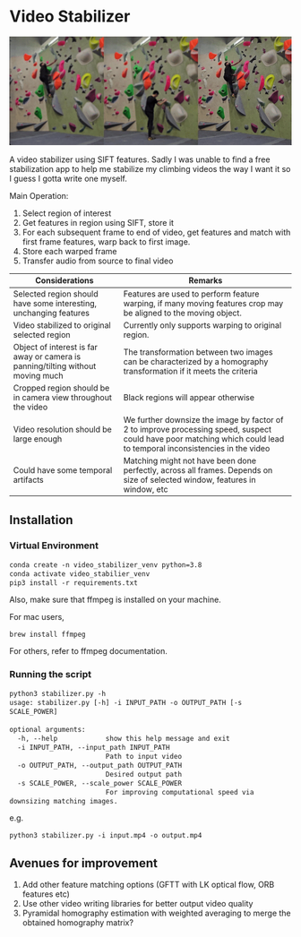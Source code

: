 # Video Stabilizer

![](documentation_images/demo.gif)

A video stabilizer using SIFT features. Sadly I was unable to find a free stabilization app to help me stabilize my climbing videos the way I want it so I guess I gotta write one myself.

Main Operation:
1. Select region of interest
2. Get features in region using SIFT, store it
3. For each subsequent frame to end of video, get features and match with first frame features, warp back to first image.
4. Store each warped frame
5. Transfer audio from source to final video

| Considerations | Remarks |
| --- | --- |
| Selected region should have some interesting, unchanging features | Features are used to perform feature warping, if many moving features crop may be aligned to the moving object. |
| Video stabilized to original selected region | Currently only supports warping to original region. |
| Object of interest is far away or camera is panning/tilting without moving much | The transformation between two images can be characterized by a homography transformation if it meets the criteria |
| Cropped region should be in camera view throughout the video | Black regions will appear otherwise |
| Video resolution should be large enough | We further downsize the image by factor of 2 to improve processing speed, suspect could have poor matching which could lead to temporal inconsistencies in the video |
| Could have some temporal artifacts | Matching might not have been done perfectly, across all frames. Depends on size of selected window, features in window, etc |

## Installation

### Virtual Environment
```
conda create -n video_stabilizer_venv python=3.8
conda activate video_stabilier_venv
pip3 install -r requirements.txt
```

Also, make sure that ffmpeg is installed on your machine.

For mac users,
```
brew install ffmpeg
```
For others, refer to ffmpeg documentation.

### Running the script
```
python3 stabilizer.py -h
usage: stabilizer.py [-h] -i INPUT_PATH -o OUTPUT_PATH [-s SCALE_POWER]

optional arguments:
  -h, --help            show this help message and exit
  -i INPUT_PATH, --input_path INPUT_PATH
                        Path to input video
  -o OUTPUT_PATH, --output_path OUTPUT_PATH
                        Desired output path
  -s SCALE_POWER, --scale_power SCALE_POWER
                        For improving computational speed via downsizing matching images.
```

e.g.

```
python3 stabilizer.py -i input.mp4 -o output.mp4
```

## Avenues for improvement

1. Add other feature matching options (GFTT with LK optical flow, ORB features etc)
2. Use other video writing libraries for better output video quality
3. Pyramidal homography estimation with weighted averaging to merge the obtained homography matrix?

